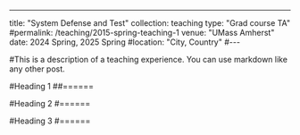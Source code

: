 ---
title: "System Defense and Test"
collection: teaching
type: "Grad course TA"
#permalink: /teaching/2015-spring-teaching-1
venue: "UMass Amherst"
date: 2024 Spring, 2025 Spring
#location: "City, Country"
#---

#This is a description of a teaching experience. You can use markdown like any other post.

#Heading 1
##======

#Heading 2
#======

#Heading 3
#======
